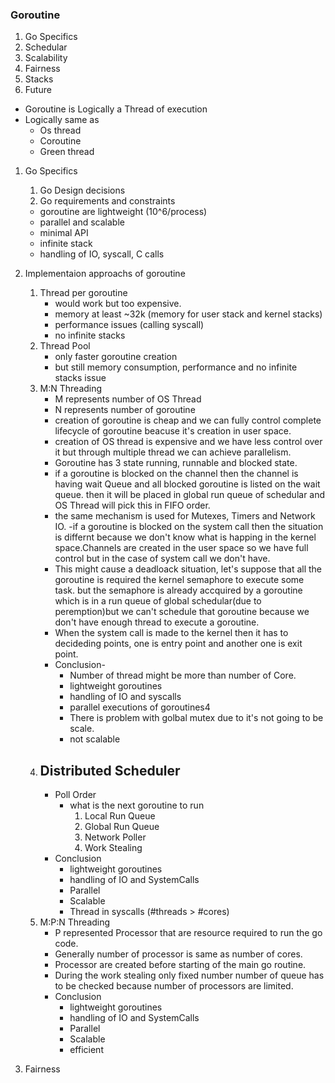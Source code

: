 ### Goroutine
1. Go Specifics
2. Schedular
3. Scalability
4. Fairness
5. Stacks
6. Future

  - Goroutine is Logically a Thread of execution
  - Logically same as
    - Os thread
    - Coroutine
    - Green thread

1. Go Specifics
   1. Go Design decisions
   2. Go requirements and constraints
   - goroutine are lightweight (10^6/process)
   - parallel and scalable
   - minimal API  
   - infinite stack
   - handling of IO, syscall, C calls


2. Implementaion approachs of goroutine
   1. Thread per goroutine
      - would work but too expensive.
      - memory at least ~32k (memory for user stack and kernel stacks)
      - performance issues (calling syscall)
      - no infinite stacks
   2. Thread Pool
      - only faster goroutine creation
      - but still memory consumption, performance and no infinite stacks issue
   3. M:N Threading
      - M represents number of OS Thread
      - N represents number of goroutine
      - creation of goroutine is cheap and we can fully control complete lifecycle of goroutine beacuse it's creation in user space.
      - creation of OS thread is expensive and we have less control over it but through multiple thread we can achieve parallelism.
      - Goroutine has 3 state running, runnable and blocked state.
      - if a goroutine is blocked on the channel then the channel is having wait Queue and all blocked goroutine is listed on the wait queue. then it will be placed in global run queue of schedular and OS Thread will pick this in FIFO order.
      - the same mechanism is used for Mutexes, Timers and Network IO.
      -if a goroutine is blocked on the system call then the situation is differnt because we don't know what is happing in the kernel space.Channels are created in the user space so we have full control but in the case of system call we don't have.
      - This might cause a deadloack situation, let's suppose that all the goroutine is required the kernel semaphore to execute some task. but the semaphore is already accquired by a goroutine which is in a run queue of global schedular(due to peremption)but we can't schedule that goroutine because we don't have enough thread to execute a goroutine.
      - When the system call is made to the kernel then it has to decideding points, one is entry point and another one is exit point.
      - Conclusion-
        - Number of thread might be more than number of Core.
        - lightweight goroutines
        - handling of IO and syscalls
        - parallel executions of goroutines4
        - There is problem with golbal mutex due to it's not going to be scale.
        - not scalable
    4. Distributed Scheduler
       -  
       - Poll Order
         - what is the next goroutine to run
           1. Local Run Queue
           2. Global Run Queue
           3. Network Poller
           4. Work Stealing
        - Conclusion
          - lightweight goroutines
          - handling of IO and SystemCalls
          - Parallel
          - Scalable
          - Thread in syscalls (#threads > #cores)
    5. M:P:N Threading
       - P represented Processor that are resource required to run the go code.
       - Generally number of processor is same as number of cores.
       - Processor are created before starting of the main go routine.
       - During the work stealing only fixed number number of queue has to be checked because number of processors are limited.  
       - Conclusion
          - lightweight goroutines
          - handling of IO and SystemCalls
          - Parallel
          - Scalable
          - efficient

4. Fairness 



  